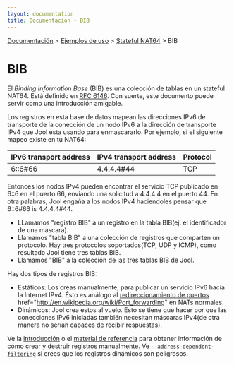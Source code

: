 ```yaml
---
layout: documentation
title: Documentación - BIB
---
```


[Documentación](esp-doc-index.html) > [Ejemplos de uso](esp-doc-index.html#ejemplos-de-uso) > [Stateful NAT64](esp-mod-run-stateful.html) > BIB

# BIB

El _Binding Information Base_ (BIB) es una colección de tablas en un stateful NAT64. Está definido en [RFC 6146](http://tools.ietf.org/html/rfc6146#section-3.1). Con suerte,  este documento puede servir como una introducción amigable.

Los registros en esta base de datos mapean las direcciones IPv6 de transporte de la conección de un nodo IPv6 a la dirección de transporte IPv4 que Jool esta usando para enmascararlo. Por ejemplo, si el siguiente mapeo existe en tu NAT64:


| IPv6 transport address | IPv4 transport address | Protocol |
|------------------------|------------------------|----------|
| 6::6#66                | 4.4.4.4#44             | TCP      |


Entonces los nodos IPv4 pueden encontrar el servicio TCP publicado en 6::6 en el puerto 66, enviando una solicitud a 4.4.4.4 en el puerto 44. En otra palabras, Jool engaña a los nodos IPv4 haciendoles pensar que 6::6#66 is 4.4.4.4#44.

* LLamamos "registro BIB" a un registro en la tabla BIB(ej. el identificador de una máscara).
* Llamamos "tabla BIB" a una colección de registros que comparten un protocolo. Hay tres protocolos soportados(TCP, UDP y ICMP), como resultado Jool tiene tres tablas BIB.
* Llamamos "BIB" a la colección de las tres tablas BIB de Jool.

Hay dos tipos de registros BIB:

* Estáticos: Los creas manualmente, para publicar un servicio IPv6 hacia la Internet IPv4. Ésto es análogo al [redireccionamiento de puertos](http://es.wikipedia.org/wiki/Redirecci%C3%B3n_de_puertos) href="http://en.wikipedia.org/wiki/Port_forwarding" en NATs normales.
* Dinámicos: Jool crea estos al vuelo. Esto se tiene que hacer por que las conecciones IPv6 iniciadas también necesitan máscaras IPv4(de otra manera no serían capaces de recibir respuestas).

Ve la [introducción](esp-op-static-bindings.html) o el [material de referencia](esp-usr-flags-bib.html) para obtener información de cómo crear y destruir registros manualmente. Ve [`--address-dependent-filtering`](esp-usr-flags-global.html#filtrado-dependiente-de-direccion) si crees que los registros dinámicos son peligrosos.
